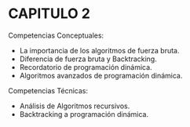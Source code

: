 # CAPITULO 2

Competencias Conceptuales:

- La importancia de los algoritmos de fuerza bruta.
- Diferencia de fuerza bruta y Backtracking.
- Recordatorio de programación dinámica.
- Algoritmos avanzados de programación dinámica.

Competencias Técnicas:

- Análisis de Algoritmos recursivos.
- Backtracking a programación dinámica.
